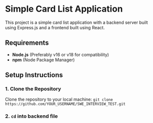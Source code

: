# Simple Card List Application

This project is a simple card list application with a backend server built using Express.js and a frontend built using React. 

## Requirements
- **Node.js** (Preferably v16 or v18 for compatibility)
- **npm** (Node Package Manager)

## Setup Instructions

### 1. Clone the Repository
Clone the repository to your local machine:
```git clone https://github.com/YOUR_USERNAME/SWE_INTERVIEW_TEST.git```


### 2. ```cd``` into backend file



